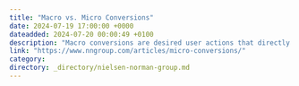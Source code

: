 ```yaml
---
title: "Macro vs. Micro Conversions"
date: 2024-07-19 17:00:00 +0000
dateadded: 2024-07-20 00:00:49 +0100
description: "Macro conversions are desired user actions that directly contribute to your business's primary goals. In contrast, micro conversions are user actions that precede macro conversions and occur more frequently."
link: "https://www.nngroup.com/articles/micro-conversions/"
category:
directory: _directory/nielsen-norman-group.md
---
```

